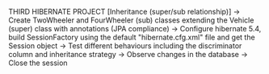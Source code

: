 THIRD HIBERNATE PROJECT [Inheritance (super/sub relationship)]
-> Create TwoWheeler and FourWheeler (sub) classes extending the Vehicle (super) class with annotations (JPA compliance) 
-> Configure hibernate 5.4, build SessionFactory using the default "hibernate.cfg.xml" file and get the Session object
-> Test different behaviours including the discriminator column and inheritance strategy
-> Observe changes in the database
-> Close the session
